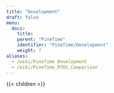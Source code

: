 ```yaml
---
title: "Development"
draft: false
menu:
  docs:
    title:
    parent: "PineTime"
    identifier: "PineTime/Development"
    weight: 7
aliases:
  - /wiki/PineTime_Development
  - /wiki/PineTime_RTOS_Comparison
---
```


{{< children >}}